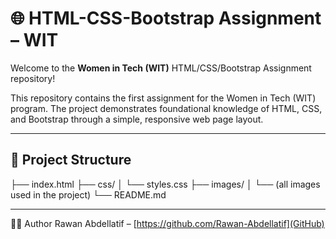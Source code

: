 # 🌐 HTML-CSS-Bootstrap Assignment – WIT

Welcome to the **Women in Tech (WIT)** HTML/CSS/Bootstrap Assignment repository!

This repository contains the first assignment for the Women in Tech (WIT) program. The project demonstrates foundational knowledge of HTML, CSS, and Bootstrap through a simple, responsive web page layout.

---- 

## 📁 Project Structure

├── index.html
├── css/
│   └── styles.css
├── images/
│   └── (all images used in the project)
└── README.md



-------
🙋‍♀️ Author
Rawan Abdellatif – [https://github.com/Rawan-Abdellatif](GitHub)

